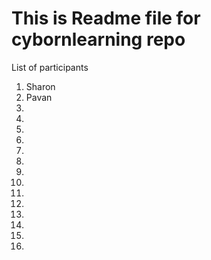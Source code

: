 # This is Readme file for cybornlearning repo
List of participants
1. Sharon
2. Pavan
3.
4.
5.
6.
7.
8.
9.
10.
11.
12.
13.
14.
15.
16.
